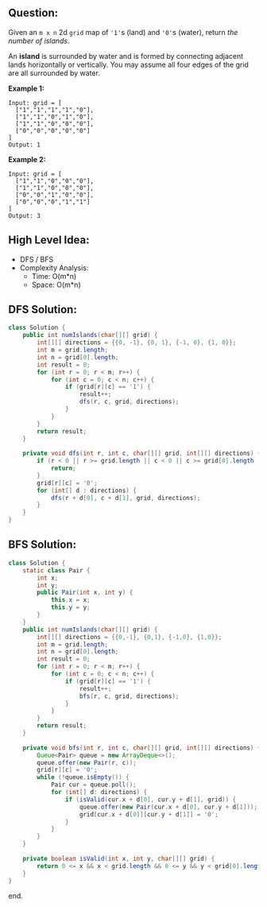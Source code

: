 ## Question:

Given an `m x n` 2d `grid` map of `'1'`s (land) and `'0'`s (water), return *the number of islands*.

An **island** is surrounded by water and is formed by connecting adjacent lands horizontally or vertically. You may assume all four edges of the grid are all surrounded by water.

 

**Example 1:**

```
Input: grid = [
  ["1","1","1","1","0"],
  ["1","1","0","1","0"],
  ["1","1","0","0","0"],
  ["0","0","0","0","0"]
]
Output: 1
```

**Example 2:**

```
Input: grid = [
  ["1","1","0","0","0"],
  ["1","1","0","0","0"],
  ["0","0","1","0","0"],
  ["0","0","0","1","1"]
]
Output: 3
```

## High Level Idea:

- DFS / BFS
- Complexity Analysis:
  - Time: O(m*n)
  - Space: O(m*n)

## DFS **Solution:**

```java
class Solution {
    public int numIslands(char[][] grid) {
        int[][] directions = {{0, -1}, {0, 1}, {-1, 0}, {1, 0}};
        int m = grid.length;
        int n = grid[0].length;
        int result = 0;
        for (int r = 0; r < m; r++) {
            for (int c = 0; c < n; c++) {
                if (grid[r][c] == '1') {
                    result++;
                    dfs(r, c, grid, directions);
                }
            }
        }
        return result;
    }
    
    private void dfs(int r, int c, char[][] grid, int[][] directions) {
        if (r < 0 || r >= grid.length || c < 0 || c >= grid[0].length || grid[r][c] == '0') {
            return;
        }
        grid[r][c] = '0';
        for (int[] d : directions) {
            dfs(r + d[0], c + d[1], grid, directions);
        }
    }
}
```

## BFS **Solution:**

```java
class Solution {
    static class Pair {
        int x;
        int y;
        public Pair(int x, int y) {
            this.x = x;
            this.y = y;
        }
    }
    public int numIslands(char[][] grid) {
        int[][] directions = {{0,-1}, {0,1}, {-1,0}, {1,0}};
        int m = grid.length;
        int n = grid[0].length;
        int result = 0;
        for (int r = 0; r < m; r++) {
            for (int c = 0; c < n; c++) {
                if (grid[r][c] == '1') {
                    result++;
                    bfs(r, c, grid, directions);
                }
            }
        }
        return result;
    }
    
    private void bfs(int r, int c, char[][] grid, int[][] directions) {
        Queue<Pair> queue = new ArrayDeque<>();
        queue.offer(new Pair(r, c));
        grid[r][c] = '0';
        while (!queue.isEmpty()) {
            Pair cur = queue.poll();
            for (int[] d: directions) {
                if (isValid(cur.x + d[0], cur.y + d[1], grid)) {
                    queue.offer(new Pair(cur.x + d[0], cur.y + d[1]));
                    grid[cur.x + d[0]][cur.y + d[1]] = '0';
                }
            }
        }
    }
    
    private boolean isValid(int x, int y, char[][] grid) {
        return 0 <= x && x < grid.length && 0 <= y && y < grid[0].length && grid[x][y] == '1';
    }
}
```

end.